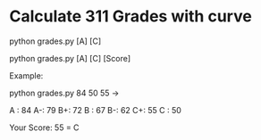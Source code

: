 # Calculate 311 Grades with curve

python grades.py [A] [C]

python grades.py [A] [C] [Score]

Example:

python grades.py 84 50 55 ->

A : 84
A-: 79
B+: 72
B : 67
B-: 62
C+: 55
C : 50

Your Score: 55 = C

